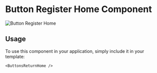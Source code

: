 # Button Register Home Component

![Button Register Home](/ButtonsReturnHome.png)


## Usage

To use this component in your application, simply include it in your template:

```
<ButtonsReturnHome />
```